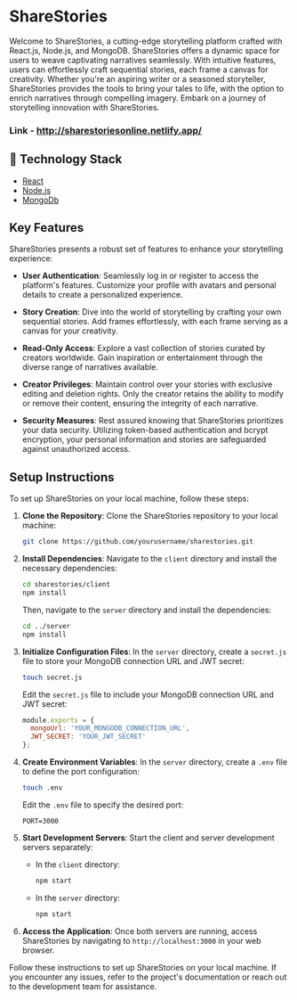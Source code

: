 
# ShareStories

Welcome to ShareStories, a cutting-edge storytelling platform crafted with React.js, Node.js, and MongoDB. ShareStories offers a dynamic space for users to weave captivating narratives seamlessly. With intuitive features, users can effortlessly craft sequential stories, each frame a canvas for creativity. Whether you're an aspiring writer or a seasoned storyteller, ShareStories provides the tools to bring your tales to life, with the option to enrich narratives through compelling imagery. Embark on a journey of storytelling innovation with ShareStories.

### Link - http://sharestoriesonline.netlify.app/

## 🏁 Technology Stack

- [React](https://reactjs.org/)
- [Node.js](https://nodejs.org/en/)
- [MongoDb](https://www.mongodb.com/)

## Key Features

ShareStories presents a robust set of features to enhance your storytelling experience:

- **User Authentication**: Seamlessly log in or register to access the platform's features. Customize your profile with avatars and personal details to create a personalized experience.

- **Story Creation**: Dive into the world of storytelling by crafting your own sequential stories. Add frames effortlessly, with each frame serving as a canvas for your creativity.

- **Read-Only Access**: Explore a vast collection of stories curated by creators worldwide. Gain inspiration or entertainment through the diverse range of narratives available.

- **Creator Privileges**: Maintain control over your stories with exclusive editing and deletion rights. Only the creator retains the ability to modify or remove their content, ensuring the integrity of each narrative.

- **Security Measures**: Rest assured knowing that ShareStories prioritizes your data security. Utilizing token-based authentication and bcrypt encryption, your personal information and stories are safeguarded against unauthorized access.

## Setup Instructions

To set up ShareStories on your local machine, follow these steps:

1. **Clone the Repository**: Clone the ShareStories repository to your local machine:

    ```bash
    git clone https://github.com/yourusername/sharestories.git
    ```

2. **Install Dependencies**: Navigate to the `client` directory and install the necessary dependencies:

    ```bash
    cd sharestories/client
    npm install
    ```

    Then, navigate to the `server` directory and install the dependencies:

    ```bash
    cd ../server
    npm install
    ```

3. **Initialize Configuration Files**: In the `server` directory, create a `secret.js` file to store your MongoDB connection URL and JWT secret:

    ```bash
    touch secret.js
    ```

    Edit the `secret.js` file to include your MongoDB connection URL and JWT secret:

    ```javascript
    module.exports = {
      mongoUrl: 'YOUR_MONGODB_CONNECTION_URL',
      JWT_SECRET: 'YOUR_JWT_SECRET'
    };
    ```

4. **Create Environment Variables**: In the `server` directory, create a `.env` file to define the port configuration:

    ```bash
    touch .env
    ```

    Edit the `.env` file to specify the desired port:

    ```plaintext
    PORT=3000
    ```

5. **Start Development Servers**: Start the client and server development servers separately:

    - In the `client` directory:

      ```bash
      npm start
      ```

    - In the `server` directory:

      ```bash
      npm start
      ```

6. **Access the Application**: Once both servers are running, access ShareStories by navigating to `http://localhost:3000` in your web browser.

Follow these instructions to set up ShareStories on your local machine. If you encounter any issues, refer to the project's documentation or reach out to the development team for assistance.
